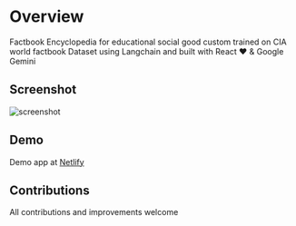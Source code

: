 # Overview

Factbook Encyclopedia for educational social good custom trained on CIA world factbook Dataset using Langchain and built with React ❤️ & Google Gemini

## Screenshot

![screenshot](https://cdn-langchain.netlify.app/2.png)

## Demo

Demo app at [Netlify](https://factbookreact.netlify.app/)

## Contributions

All contributions and improvements welcome
